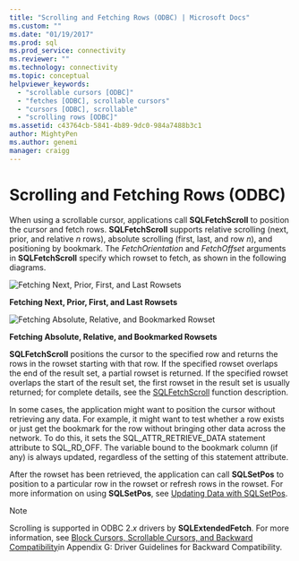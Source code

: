 ```yaml
---
title: "Scrolling and Fetching Rows (ODBC) | Microsoft Docs"
ms.custom: ""
ms.date: "01/19/2017"
ms.prod: sql
ms.prod_service: connectivity
ms.reviewer: ""
ms.technology: connectivity
ms.topic: conceptual
helpviewer_keywords: 
  - "scrollable cursors [ODBC]"
  - "fetches [ODBC], scrollable cursors"
  - "cursors [ODBC], scrollable"
  - "scrolling rows [ODBC]"
ms.assetid: c43764cb-5841-4b89-9dc0-984a7488b3c1
author: MightyPen
ms.author: genemi
manager: craigg
---
```

# Scrolling and Fetching Rows (ODBC)
When using a scrollable cursor, applications call **SQLFetchScroll** to position the cursor and fetch rows. **SQLFetchScroll** supports relative scrolling (next, prior, and relative *n* rows), absolute scrolling (first, last, and row *n*), and positioning by bookmark. The *FetchOrientation* and *FetchOffset* arguments in **SQLFetchScroll** specify which rowset to fetch, as shown in the following diagrams.  
  
 ![Fetching Next, Prior, First, and Last Rowsets](../../../odbc/reference/develop-app/media/pr20_2.gif "pr20_2")  
  
 **Fetching Next, Prior, First, and Last Rowsets**  
  
 ![Fetching Absolute, Relative, and Bookmarked Rowset](../../../odbc/reference/develop-app/media/pr20_1.gif "pr20_1")  
  
 **Fetching Absolute, Relative, and Bookmarked Rowsets**  
  
 **SQLFetchScroll** positions the cursor to the specified row and returns the rows in the rowset starting with that row. If the specified rowset overlaps the end of the result set, a partial rowset is returned. If the specified rowset overlaps the start of the result set, the first rowset in the result set is usually returned; for complete details, see the [SQLFetchScroll](../../../odbc/reference/syntax/sqlfetchscroll-function.md) function description.  
  
 In some cases, the application might want to position the cursor without retrieving any data. For example, it might want to test whether a row exists or just get the bookmark for the row without bringing other data across the network. To do this, it sets the SQL_ATTR_RETRIEVE_DATA statement attribute to SQL_RD_OFF. The variable bound to the bookmark column (if any) is always updated, regardless of the setting of this statement attribute.  
  
 After the rowset has been retrieved, the application can call **SQLSetPos** to position to a particular row in the rowset or refresh rows in the rowset. For more information on using **SQLSetPos**, see [Updating Data with SQLSetPos](../../../odbc/reference/develop-app/updating-data-with-sqlsetpos.md).  
  
> [!NOTE]  
>  Scrolling is supported in ODBC 2.*x* drivers by **SQLExtendedFetch**. For more information, see [Block Cursors, Scrollable Cursors, and Backward Compatibility](../../../odbc/reference/appendixes/block-cursors-scrollable-cursors-and-backward-compatibility.md)in Appendix G: Driver Guidelines for Backward Compatibility.
